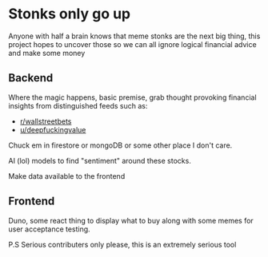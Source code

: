 # Stonks only go up

Anyone with half a brain knows that meme stonks are the next big thing, this project hopes to uncover those so we can all ignore logical financial advice and make some money

## Backend

Where the magic happens, basic premise, grab thought provoking financial insights from distinguished feeds such as:

- [r/wallstreetbets](https://www.reddit.com/r/wallstreetbets)
- [u/deepfuckingvalue](https://www.reddit.com/u/deepfuckingvalue)

Chuck em in firestore or mongoDB or some other place I don't care.

AI (lol) models to find "sentiment" around these stocks.

Make data available to the frontend

## Frontend

Duno, some react thing to display what to buy along with some memes for user acceptance testing.

P.S Serious contributers only please, this is an extremely serious tool
